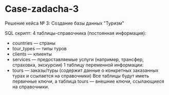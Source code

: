 # Case-zadacha-3
Решение кейса № 3: Создание базы данных "Туризм"

SQL скрипт:
4 таблицы-справочника (постоянная информация):
- countries — страны
- tour_types — типы туров
- clients — клиенты
- services — предоставляемые услуги (например, трансфер, страховка, экскурсии)
1 таблицу переменной информации:
- tours — заказы/туры (содержит данные о конкретных заказанных турах и ссылается на справочники)
Все таблицы будут иметь первичные ключи, а таблица tours — внешние ключи, ссылающиеся на справочники.
